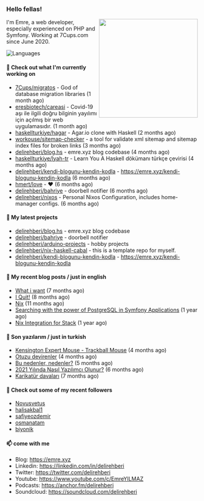 <h3>Hello fellas!</h3>
 

<img align="right" src="https://media.giphy.com/media/ZE6HYckyroMWwSp11C/giphy-downsized.gif" width="260">

I'm Emre, a web developer, especially experienced on PHP and Symfony. Working at 7Cups.com since June 2020. 

![Languages](https://github-readme-stats.vercel.app/api/top-langs/?username=delirehberi&layout=compact)

#### 👷 Check out what I'm currently working on

- [7Cups/migratos](https://github.com/7Cups/migratos) - God of database migration libraries (1 month ago)
- [eresbiotech/careasi](https://github.com/eresbiotech/careasi) - Covid-19 aşı ile ilgili doğru bilginin yayılımı için açılmış bir web uygulamasıdır. (1 month ago)
- [haskellturkiye/hagar](https://github.com/haskellturkiye/hagar) - Agar.io clone with Haskell (2 months ago)
- [workouse/sitemap-checker](https://github.com/workouse/sitemap-checker) - a tool for validate xml sitemap and sitemap index files for broken links (3 months ago)
- [delirehberi/blog.hs](https://github.com/delirehberi/blog.hs) - emre.xyz blog codebase  (4 months ago)
- [haskellturkiye/lyah-tr](https://github.com/haskellturkiye/lyah-tr) - Learn You A Haskell dökümanı türkçe çevirisi (4 months ago)
- [delirehberi/kendi-blogunu-kendin-kodla](https://github.com/delirehberi/kendi-blogunu-kendin-kodla) - https://emre.xyz/kendi-blogunu-kendin-kodla (6 months ago)
- [hmert/love](https://github.com/hmert/love) - :heart: (6 months ago)
- [delirehberi/bahriye](https://github.com/delirehberi/bahriye) - doorbell notifier (6 months ago)
- [delirehberi/nixos](https://github.com/delirehberi/nixos) - Personal Nixos Configuration, includes home-manager configs. (6 months ago)

#### 🌱 My latest projects

- [delirehberi/blog.hs](https://github.com/delirehberi/blog.hs) - emre.xyz blog codebase 
- [delirehberi/bahriye](https://github.com/delirehberi/bahriye) - doorbell notifier
- [delirehberi/arduino-projects](https://github.com/delirehberi/arduino-projects) - hobby projects
- [delirehberi/nix-haskell-cabal](https://github.com/delirehberi/nix-haskell-cabal) - this is a template repo for myself.
- [delirehberi/kendi-blogunu-kendin-kodla](https://github.com/delirehberi/kendi-blogunu-kendin-kodla) - https://emre.xyz/kendi-blogunu-kendin-kodla

#### 📜 My recent blog posts / just in english

- [What i want](https://emre.xyz/what-i-want) (7 months ago)
- [I Quit!](https://emre.xyz/i-quit) (8 months ago)
- [Nix](https://emre.xyz/nix) (11 months ago)
- [Searching with the power of PostgreSQL in Symfony Applications](https://emre.xyz/searching-with-the-power-of-postgresql-in-symfony-applications) (1 year ago)
- [Nix Integration for Stack](https://emre.xyz/nix-integration-for-stack) (1 year ago)

#### 📜 Son yazılarım / just in turkish

- [Kensington Expert Mouse - Trackball Mouse](https://emre.xyz/kensington-expert-mouse-trackball-mouse) (4 months ago)
- [Otuzu devirenler](https://emre.xyz/otuzu-devirenler) (4 months ago)
- [Bu nedenler, nedenler?](https://emre.xyz/bu-nedenler-nedenler) (5 months ago)
- [2021 Yılında Nasıl Yazılımcı Olunur?](https://emre.xyz/2021-yilinda-nasil-yazilimci-olunur) (6 months ago)
- [Karikatür davaları](https://emre.xyz/karikatur-davalari) (7 months ago)

#### 👯 Check out some of my recent followers

- [Novusvetus](https://github.com/Novusvetus)
- [halisakbal1](https://github.com/halisakbal1)
- [safiyeozdemir](https://github.com/safiyeozdemir)
- [osmanatam](https://github.com/osmanatam)
- [biyonik](https://github.com/biyonik)

#### 📫 come with me

- Blog: https://emre.xyz
- Linkedin: https://linkedin.com/in/delirehberi
- Twitter: https://twitter.com/delirehberi
- Youtube: https://www.youtube.com/c/EmreYILMAZ
- Podcasts: https://anchor.fm/delirehberi
- Soundcloud: https://soundcloud.com/delirehberi



